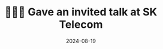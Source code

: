 ---
title: 👩🏻‍🏫 Gave an invited talk at SK Telecom 
summary: about LLM-based Evaluation for Open-ended Generation
date: 2024-08-19
---